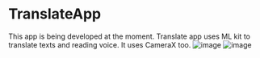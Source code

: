 # TranslateApp
This app is being developed at the moment.
Translate app uses ML kit to translate texts and reading voice.
It uses CameraX too.
![image](https://github.com/ravankhidirov/TranslateApp/assets/112794999/0ec67415-de67-49b6-b458-f0679e41978f)
![image](https://github.com/ravankhidirov/TranslateApp/assets/112794999/113805ec-2574-4219-8b72-9c511c248c3c)
